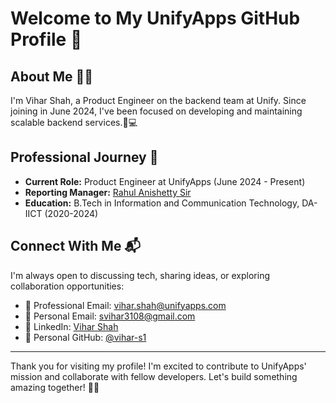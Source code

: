 # Welcome to My UnifyApps GitHub Profile 👋

## About Me 🧑‍💻

I'm Vihar Shah, a Product Engineer on the backend team at Unify. Since joining in June 2024, I've been focused on developing and maintaining scalable backend services.🔧💻

## Professional Journey 🚀

- **Current Role:** Product Engineer at UnifyApps (June 2024 - Present)
- **Reporting Manager:** [Rahul Anishetty Sir](https://github.com/rahulanishetty)
- **Education:** B.Tech in Information and Communication Technology, DA-IICT (2020-2024)

## Connect With Me 📬

I'm always open to discussing tech, sharing ideas, or exploring collaboration opportunities:

- 📧 Professional Email: vihar.shah@unifyapps.com
- 📧 Personal Email: svihar3108@gmail.com
- 🔗 LinkedIn: [Vihar Shah](https://www.linkedin.com/in/vihar-shah-263685230/)
- 🐙 Personal GitHub: [@vihar-s1](https://github.com/vihar-s1)

---

Thank you for visiting my profile! I'm excited to contribute to UnifyApps' mission and collaborate with fellow developers. Let's build something amazing together! 🚀✨
